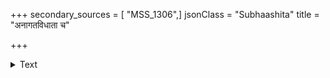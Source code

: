 +++
secondary_sources = [ "MSS_1306",]
jsonClass = "Subhaashita"
title = "अनागतविधाता च"

+++

<details><summary>Text</summary>

अनागतविधाता च प्रत्युत्पन्नमतिश्च यः।  
द्ववेव सुखमेधेते दीर्घसूत्री विनश्यति॥
</details>
